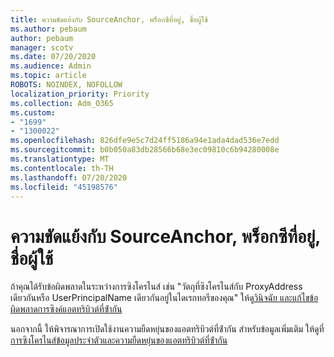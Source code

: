 ```yaml
---
title: ความขัดแย้งกับ SourceAnchor, พร็อกซีที่อยู่, ชื่อผู้ใช้
ms.author: pebaum
author: pebaum
manager: scotv
ms.date: 07/20/2020
ms.audience: Admin
ms.topic: article
ROBOTS: NOINDEX, NOFOLLOW
localization_priority: Priority
ms.collection: Adm_O365
ms.custom:
- "1699"
- "1300022"
ms.openlocfilehash: 826dfe9e5c7d24ff5186a94e1ada4dad536e7edd
ms.sourcegitcommit: b0b050a83db28566b68e3ec09810c6b94280008e
ms.translationtype: MT
ms.contentlocale: th-TH
ms.lasthandoff: 07/20/2020
ms.locfileid: "45198576"
---
```

# <a name="conflicts-with-sourceanchor-proxyaddress-userprincipalname"></a>ความขัดแย้งกับ SourceAnchor, พร็อกซีที่อยู่, ชื่อผู้ใช้

ถ้าคุณได้รับข้อผิดพลาดในระหว่างการซิงโครไนส์ เช่น "วัตถุที่ซิงโครไนส์กับ ProxyAddress เดียวกันหรือ UserPrincipalName เดียวกันอยู่ในไดเรกทอรีของคุณ" ให้ดู[วินิจฉัย และแก้ไขข้อผิดพลาดการซิงค์แอตทริบิวต์ที่ซ้ํากัน](https://docs.microsoft.com/azure/active-directory/hybrid/how-to-connect-health-diagnose-sync-errors)

นอกจากนี้ ให้พิจารณาการเปิดใช้งานความยืดหยุ่นของแอตทริบิวต์ที่ซ้ํากัน สําหรับข้อมูลเพิ่มเติม ให้ดูที่[การซิงโครไนส์ข้อมูลประจําตัวและความยืดหยุ่นของแอตทริบิวต์ที่ซ้ํากัน](https://aka.ms/duplicateattributeresiliency)